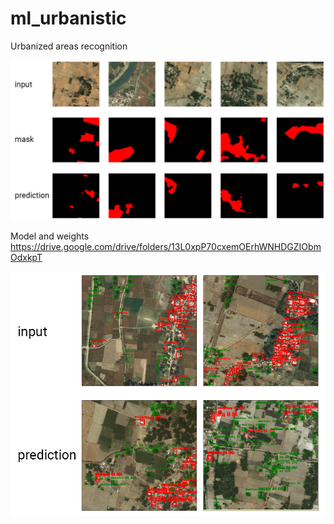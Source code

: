 # ml_urbanistic
Urbanized areas recognition

![alt text](https://raw.githubusercontent.com/stepanradaman/ml_urbanistic/main/res.png)

Model and weights
https://drive.google.com/drive/folders/13L0xpP70cxemOErhWNHDGZIObmOdxkpT

![alt text](https://raw.githubusercontent.com/stepanradaman/ml_urbanistic/main/res2.png)

